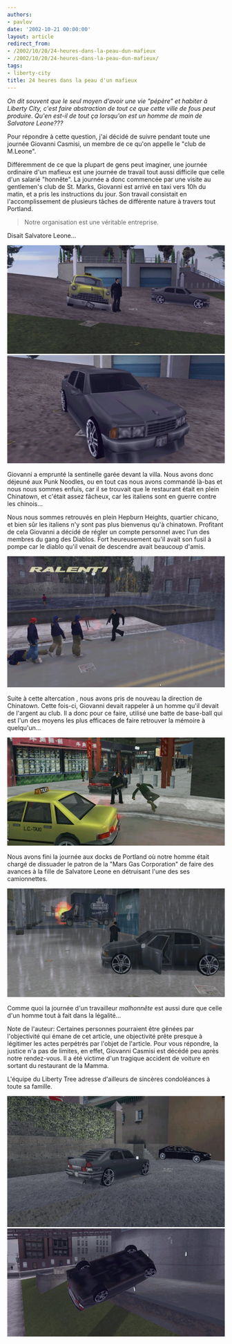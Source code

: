 ```yaml
---
authors:
- pavlov
date: '2002-10-21 00:00:00'
layout: article
redirect_from:
- /2002/10/20/24-heures-dans-la-peau-dun-mafieux
- /2002/10/20/24-heures-dans-la-peau-dun-mafieux/
tags:
- liberty-city
title: 24 heures dans la peau d'un mafieux
---
```



_On dit souvent que le seul moyen d'avoir une vie "pépère" et habiter à Liberty City, c'est faire abstraction de tout ce que cette ville de fous peut produire. Qu'en est-il de tout ça lorsqu'on est un homme de main de Salvatore Leone???_

Pour répondre à cette question, j'ai décidé de suivre pendant toute une journée Giovanni Casmisi, un membre de ce qu'on appelle le "club de M.Leone".

Différemment de ce que la plupart de gens peut imaginer, une journée ordinaire d'un mafieux est une journée de travail tout aussi difficile que celle d'un salarié "honnête". La journée a donc commencée par une visite au gentlemen's club de St. Marks, Giovanni est arrivé en taxi vers 10h du matin, et a pris les instructions du jour. Son travail consistait en l'accomplissement de plusieurs tâches de différente nature à travers tout Portland.

> Notre organisation est une véritable entreprise.

Disait Salvatore Leone...

![](/content/images/v1/user23/maf01.jpg)
![](/content/images/v1/user23/maf02.jpg)

Giovanni a emprunté la sentinelle garée devant la villa. Nous avons donc déjeuné aux Punk Noodles, ou en tout cas nous avons commandé là-bas et nous nous sommes enfuis, car il se trouvait que le restaurant était en plein Chinatown, et c'était assez fâcheux, car les italiens sont en guerre contre les chinois...

Nous nous sommes retrouvés en plein Hepburn Heights, quartier chicano, et bien sûr les italiens n'y sont pas plus bienvenus qu'à chinatown. Profitant de cela Giovanni a décidé de régler un compte personnel avec l'un des membres du gang des Diablos. Fort heureusement qu'il avait son fusil à pompe car le diablo qu'il venait de descendre avait beaucoup d'amis.

![](/content/images/v1/user23/maf03.jpg)

Suite à cette altercation , nous avons pris de nouveau la direction de Chinatown. Cette fois-ci, Giovanni devait rappeler à un homme qu'il devait de l'argent au club. Il a donc pour ce faire, utilisé une batte de base-ball qui est l'un des moyens les plus efficaces de faire retrouver la mémoire à quelqu'un...

![](/content/images/v1/user23/maf04.jpg)

Nous avons fini la journée aux docks de Portland où notre homme était chargé de dissuader le patron de la "Mars Gas Corporation" de faire des avances à la fille de Salvatore Leone en détruisant l'une des ses camionnettes.

![](/content/images/v1/user23/maf05.jpg)

Comme quoi la journée d'un travailleur _malhonnête_ est aussi dure que celle d'un homme tout à fait dans la légalité...

Note de l'auteur: Certaines personnes pourraient être gênées par l'objectivité qui émane de cet article, une objectivité prête presque à légitimer les actes perpétrés par l'objet de l'article. Pour vous répondre, la justice n'a pas de limites, en effet, Giovanni Casmisi est décédé peu après notre rendez-vous. Il a été victime d'un tragique accident de voiture en sortant du restaurant de la Mamma.

L'équipe du Liberty Tree adresse d'ailleurs de sincères condoléances à toute sa famille.

![](/content/images/v1/user23/maf06.jpg)
![](/content/images/v1/user23/maf07.jpg)
